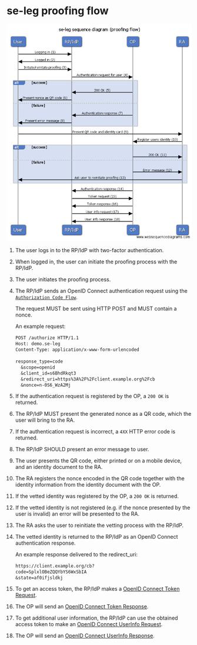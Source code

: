 # se-leg proofing flow

![sequence diagram](/oidc_flow_sequence_diagram.png)

1. The user logs in to the RP/IdP with two-factor authentication.
2. When logged in, the user can initiate the proofing process with the RP/IdP.
3. The user initiates the proofing process.
4. The RP/IdP sends an OpenID Connect authentication request using the
   [`Authorization Code Flow`](http://openid.net/specs/openid-connect-core-1_0.html#CodeFlowAuth).

   The request MUST be sent using HTTP POST and MUST contain a nonce.

   An example request:
   ```
   POST /authorize HTTP/1.1
   Host: demo.se-leg
   Content-Type: application/x-www-form-urlencoded

   response_type=code
     &scope=openid
     &client_id=s6BhdRkqt3
     &redirect_uri=https%3A%2F%2Fclient.example.org%2Fcb
     &nonce=n-0S6_WzA2Mj
   ```
5. If the authentication request is registered by the OP, a `200 OK` is
   returned.
6. The RP/IdP MUST present the generated nonce as a QR code, which the user will
   bring to the RA.
7. If the authentication request is incorrect, a `4XX` HTTP error code is
   returned.
8. The RP/IdP SHOULD present an error message to user.
9. The user presents the QR code, either printed or on a mobile device, and an 
   identity document to the RA.
10. The RA registers the nonce encoded in the QR code together with the identity
    information from the identity document with the OP.
11. If the vetted identity was registered by the OP, a `200 OK` is returned.
12. If the vetted identity is not registered (e.g. if the nonce presented by
    the user is invalid) an error will be presented to the RA.
13. The RA asks the user to reinitiate the vetting process with the RP/IdP.
14. The vetted identity is returned to the RP/IdP as an OpenID Connect
    authentication response.

    An example response delivered to the redirect_uri:
    ```
    https://client.example.org/cb?
    code=SplxlOBeZQQYbYS6WxSbIA
    &state=af0ifjsldkj
    ```
15. To get an access token, the RP/IdP makes a [OpenID Connect Token Request](http://openid.net/specs/openid-connect-core-1_0.html#TokenRequest).
16. The OP will send an [OpenID Connect Token Response](http://openid.net/specs/openid-connect-core-1_0.html#TokenResponse).
17. To get additional user information, the RP/IdP can use the obtained access token
    to make an [OpenID Connect UserInfo Request](http://openid.net/specs/openid-connect-core-1_0.html#UserInfoRequest).
18. The OP will send an [OpenID Connect UserInfo Response](http://openid.net/specs/openid-connect-core-1_0.html#UserInfoResponse).
